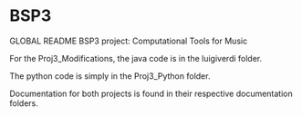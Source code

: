 # BSP3
GLOBAL README
BSP3 project: Computational Tools for Music

For the Proj3_Modifications, the java code is in the luigiverdi folder. 

The python code is simply in the Proj3_Python folder.

Documentation for both projects is found in their respective documentation folders.
